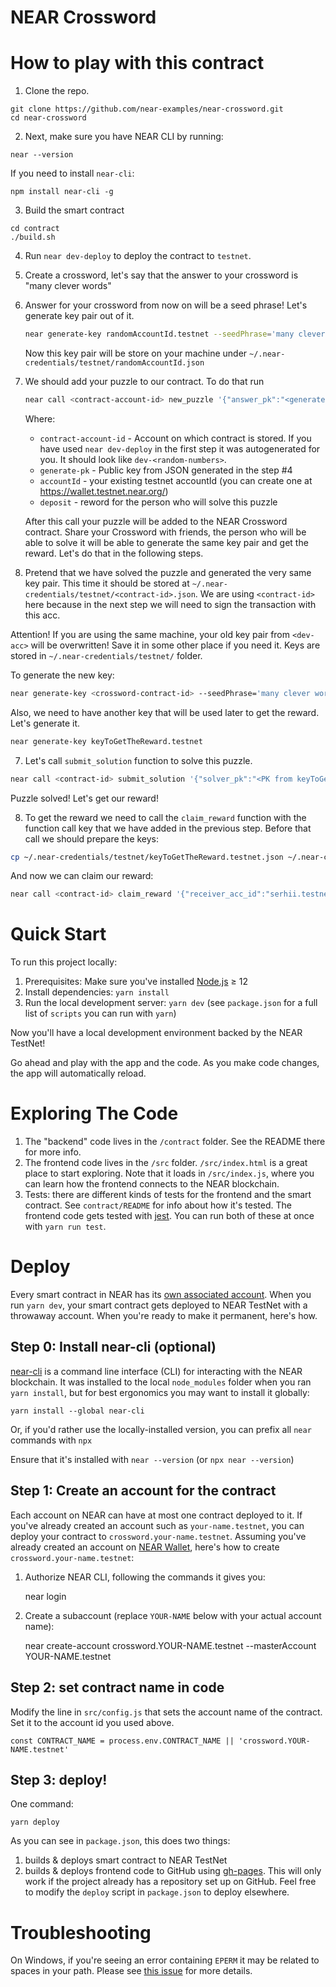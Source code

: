 NEAR Crossword
==================

How to play with this contract
===============================
1. Clone the repo.

```
git clone https://github.com/near-examples/near-crossword.git
cd near-crossword
```

2. Next, make sure you have NEAR CLI by running:

  ```
  near --version
  ```

  If you need to install `near-cli`:

  ```
  npm install near-cli -g
  ```

3. Build the smart contract

```
cd contract
./build.sh
```

4. Run `near dev-deploy` to deploy the contract to `testnet`.
5. Create a crossword, let's say that the answer to your crossword is "many clever words"
6. Answer for your crossword from now on will be a seed phrase! Let's generate key pair out of it.

   ```bash
   near generate-key randomAccountId.testnet --seedPhrase='many clever words'
   ```

   Now this key pair will be store on your machine under `~/.near-credentials/testnet/randomAccountId.json`

7. We should add your puzzle to our contract. To do that run
   
   ```bash
   near call <contract-account-id> new_puzzle '{"answer_pk":"<generated-pk>"}' --accountId=<signer-acc-id> --deposit=10
   ```
   Where:
      - `contract-account-id` - Account on which contract is stored. If you have used `near dev-deploy` in the first step it was autogenerated for you. It should look like `dev-<random-numbers>`.
      - `generate-pk` - Public key from JSON generated in the step #4
      - `accountId` - your existing testnet accountId (you can create one at https://wallet.testnet.near.org/)
      - `deposit` - reword for the person who will solve this puzzle
   
   After this call your puzzle will be added to the NEAR Crossword contract. Share your Crossword with friends, the person who will be able to solve it will be able to generate the same key pair and get the reward. Let's do that in the following steps.

8. Pretend that we have solved the puzzle and generated the very same key pair. This time it should be stored at `~/.near-credentials/testnet/<contract-id>.json`. We are using `<contract-id>` here because in the next step we will need to sign the transaction with this acc.

Attention! If you are using the same machine, your old key pair from `<dev-acc>` will be overwritten! Save it in some other place if you need it. Keys are stored in `~/.near-credentials/testnet/` folder.

To generate the new key:
```bash
near generate-key <crossword-contract-id> --seedPhrase='many clever words'
```

Also, we need to have another key that will be used later to get the reward. Let's generate it.

```bash
near generate-key keyToGetTheReward.testnet
```

7. Let's call `submit_solution` function to solve this puzzle.

```bash
near call <contract-id> submit_solution '{"solver_pk":"<PK from keyToGetTheReward.testnet>"}' --accountId=<contract-id>
```

Puzzle solved! Let's get our reward!

8. To get the reward we need to call the `claim_reward` function with the function call key that we have added in the previous step. Before that call we should prepare the keys:

```bash
cp ~/.near-credentials/testnet/keyToGetTheReward.testnet.json ~/.near-credentials/testnet/<contract-id>.json
```

And now we can claim our reward:

```bash
near call <contract-id> claim_reward '{"receiver_acc_id":"serhii.testnet", "crossword_pk":"<PK from randomAccountId account>", "memo":"Victory!"}' --accountId=<contract-id>
```

Quick Start
===========

To run this project locally:

1. Prerequisites: Make sure you've installed [Node.js] ≥ 12
2. Install dependencies: `yarn install`
3. Run the local development server: `yarn dev` (see `package.json` for a
   full list of `scripts` you can run with `yarn`)

Now you'll have a local development environment backed by the NEAR TestNet!

Go ahead and play with the app and the code. As you make code changes, the app will automatically reload.

Exploring The Code
==================

1. The "backend" code lives in the `/contract` folder. See the README there for
   more info.
2. The frontend code lives in the `/src` folder. `/src/index.html` is a great
   place to start exploring. Note that it loads in `/src/index.js`, where you
   can learn how the frontend connects to the NEAR blockchain.
3. Tests: there are different kinds of tests for the frontend and the smart
   contract. See `contract/README` for info about how it's tested. The frontend
   code gets tested with [jest]. You can run both of these at once with `yarn
   run test`.

Deploy
======

Every smart contract in NEAR has its [own associated account][NEAR accounts]. When you run `yarn dev`, your smart contract gets deployed to NEAR TestNet with a throwaway account. When you're ready to make it permanent, here's how.

Step 0: Install near-cli (optional)
-------------------------------------

[near-cli] is a command line interface (CLI) for interacting with the NEAR blockchain. It was installed to the local `node_modules` folder when you ran `yarn install`, but for best ergonomics you may want to install it globally:

    yarn install --global near-cli

Or, if you'd rather use the locally-installed version, you can prefix all `near` commands with `npx`

Ensure that it's installed with `near --version` (or `npx near --version`)

Step 1: Create an account for the contract
------------------------------------------

Each account on NEAR can have at most one contract deployed to it. If you've already created an account such as `your-name.testnet`, you can deploy your contract to `crossword.your-name.testnet`. Assuming you've already created an account on [NEAR Wallet], here's how to create `crossword.your-name.testnet`:

1. Authorize NEAR CLI, following the commands it gives you:

      near login

2. Create a subaccount (replace `YOUR-NAME` below with your actual account name):

      near create-account crossword.YOUR-NAME.testnet --masterAccount YOUR-NAME.testnet

Step 2: set contract name in code
---------------------------------

Modify the line in `src/config.js` that sets the account name of the contract. Set it to the account id you used above.

    const CONTRACT_NAME = process.env.CONTRACT_NAME || 'crossword.YOUR-NAME.testnet'

Step 3: deploy!
---------------

One command:

    yarn deploy

As you can see in `package.json`, this does two things:

1. builds & deploys smart contract to NEAR TestNet
2. builds & deploys frontend code to GitHub using [gh-pages]. This will only work if the project already has a repository set up on GitHub. Feel free to modify the `deploy` script in `package.json` to deploy elsewhere.

Troubleshooting
===============

On Windows, if you're seeing an error containing `EPERM` it may be related to spaces in your path. Please see [this issue](https://github.com/zkat/npx/issues/209) for more details.


  [React]: https://reactjs.org/
  [create-near-app]: https://github.com/near/create-near-app
  [Node.js]: https://nodejs.org/en/download/package-manager/
  [jest]: https://jestjs.io/
  [NEAR accounts]: https://docs.near.org/concepts/basics/account
  [NEAR Wallet]: https://wallet.testnet.near.org/
  [near-cli]: https://github.com/near/near-cli
  [gh-pages]: https://github.com/tschaub/gh-pages
